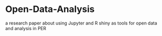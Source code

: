 # Open-Data-Analysis
a research paper about using Jupyter and R shiny as tools for open data and analysis in PER
